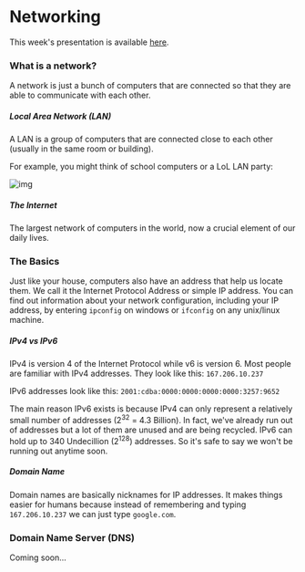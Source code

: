 # Networking

This week's presentation is available [here](https://goo.gl/phIJAa).

### What is a network?

A network is just a bunch of computers that are connected so that they are able to communicate with each other.

##### Local Area Network (LAN)

A LAN is a group of computers that are connected close to each other (usually in the same room or building).

For example, you might think of school computers or a LoL LAN party:

![img](http://www.thinkcomputers.org/articles/pittco13/front.jpg)

##### The Internet

The largest network of computers in the world, now a crucial element of our daily lives.

### The Basics

Just like your house, computers also have an address that help us locate them. We call it the Internet Protocol Address or simple IP address. You can find out information about your network configuration, including your IP address, by entering `ipconfig` on windows or `ifconfig` on any unix/linux machine.

##### IPv4 vs IPv6

IPv4 is version 4 of the Internet Protocol while v6 is version 6. Most people are familiar with IPv4 addresses. They look like this: `167.206.10.237`

IPv6 addresses look like this: `2001:cdba:0000:0000:0000:0000:3257:9652`

The main reason IPv6 exists is because IPv4 can only represent a relatively small number of addresses (2<sup>32</sup> = 4.3 Billion). In fact, we've already run out of addresses but a lot of them are unused and are being recycled. IPv6 can hold up to 340 Undecillion (2<sup>128</sup>) addresses. So it's safe to say we won't be running out anytime soon.

##### Domain Name

Domain names are basically nicknames for IP addresses. It makes things easier for humans because instead of remembering and typing `167.206.10.237` we can just type `google.com`.

### Domain Name Server (DNS)

  Coming soon...
